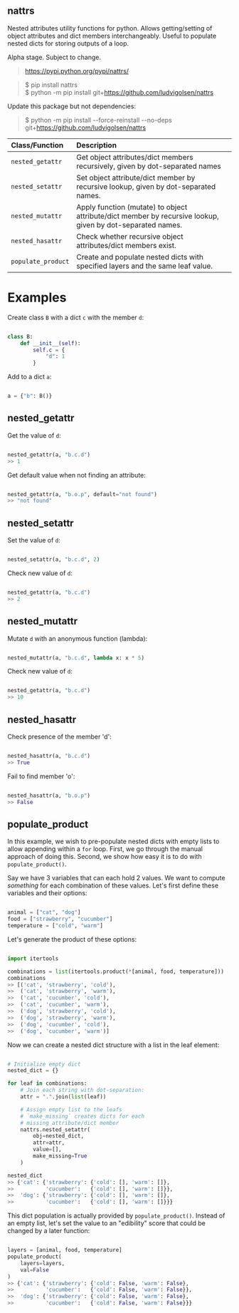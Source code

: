 nattrs
--------

Nested attributes utility functions for python. Allows getting/setting of object attributes and dict members interchangeably.
Useful to populate nested dicts for storing outputs of a loop.

Alpha stage. Subject to change.

> https://pypi.python.org/pypi/nattrs/     

> $ pip install nattrs  
> $ python -m pip install git+https://github.com/ludvigolsen/nattrs

Update this package but not dependencies:
> $ python -m pip install --force-reinstall --no-deps git+https://github.com/ludvigolsen/nattrs

| Class/Function   | Description |
|:-----------------|:------------|
| `nested_getattr` | Get object attributes/dict members recursively, given by dot-separated names |
| `nested_setattr` | Set object attribute/dict member by recursive lookup, given by dot-separated names. |
| `nested_mutattr` | Apply function (mutate) to object attribute/dict member by recursive lookup, given by dot-separated names. |
| `nested_hasattr` | Check whether recursive object attributes/dict members exist. |
| `populate_product` | Create and populate nested dicts with specified layers and the same leaf value. |


# Examples

Create class `B` with a dict `c` with the member `d`:

```python

class B:
    def __init__(self):
        self.c = {
            "d": 1
        }

```

Add to a dict `a`:

```python

a = {"b": B()}

```

## nested_getattr

Get the value of `d`:

```python

nested_getattr(a, "b.c.d")
>> 1

```

Get default value when not finding an attribute:

```python

nested_getattr(a, "b.o.p", default="not found")
>> "not found"

```

## nested_setattr

Set the value of `d`:

```python

nested_setattr(a, "b.c.d", 2)

```

Check new value of `d`:

```python

nested_getattr(a, "b.c.d")
>> 2

```

## nested_mutattr

Mutate `d` with an anonymous function (lambda):

```python

nested_mutattr(a, "b.c.d", lambda x: x * 5)

```

Check new value of `d`:

```python

nested_getattr(a, "b.c.d")
>> 10

```

## nested_hasattr

Check presence of the member 'd':

```python

nested_hasattr(a, "b.c.d")
>> True

```

Fail to find member 'o':

```python

nested_hasattr(a, "b.o.p")
>> False

```

## populate_product

In this example, we wish to pre-populate nested dicts with empty lists to allow appending within a `for` loop. First, we go through the manual approach of doing this. Second, we show how easy it is to do with `populate_product()`. 

Say we have 3 variables that can each hold 2 values. We want to compute *something* for each combination of these values. Let's first define these variables and their options:

```python

animal = ["cat", "dog"]
food = ["strawberry", "cucumber"]
temperature = ["cold", "warm"]

```

Let's generate the product of these options:

```python

import itertools

combinations = list(itertools.product(*[animal, food, temperature]))
combinations
>> [('cat', 'strawberry', 'cold'),
>>  ('cat', 'strawberry', 'warm'),
>>  ('cat', 'cucumber', 'cold'),
>>  ('cat', 'cucumber', 'warm'),
>>  ('dog', 'strawberry', 'cold'),
>>  ('dog', 'strawberry', 'warm'),
>>  ('dog', 'cucumber', 'cold'),
>>  ('dog', 'cucumber', 'warm')]

```

Now we can create a nested dict structure with a list in the leaf element:

```python

# Initialize empty dict
nested_dict = {}

for leaf in combinations:
    # Join each string with dot-separation:
    attr = ".".join(list(leaf))

    # Assign empty list to the leafs
    # `make_missing` creates dicts for each 
    # missing attribute/dict member
    nattrs.nested_setattr(
        obj=nested_dict,
        attr=attr,
        value=[],
        make_missing=True
    )

nested_dict
>> {'cat': {'strawberry': {'cold': [], 'warm': []},
>>          'cucumber':   {'cold': [], 'warm': []}},
>>  'dog': {'strawberry': {'cold': [], 'warm': []},
>>          'cucumber':   {'cold': [], 'warm': []}}}

```

This dict population is actually provided by `populate_product()`. Instead of an empty list, let's set the value to an "edibility" score that could be changed by a later function:

```python

layers = [animal, food, temperature]
populate_product(
    layers=layers,
    val=False
)
>> {'cat': {'strawberry': {'cold': False, 'warm': False},
>>          'cucumber':   {'cold': False, 'warm': False}},
>>  'dog': {'strawberry': {'cold': False, 'warm': False},
>>          'cucumber':   {'cold': False, 'warm': False}}}

```